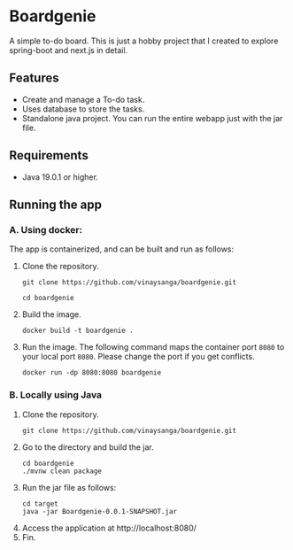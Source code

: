 # Boardgenie

A simple to-do board. 
This is just a hobby project that I created to explore spring-boot and next.js in detail.

## Features
- Create and manage a To-do task.
- Uses database to store the tasks.
- Standalone java project. You can run the entire webapp just with the jar file.

## Requirements
- Java 19.0.1 or higher.

## Running the app
### A. Using docker:
The app is containerized, and can be built and run as follows:
1. Clone the repository.
   ```shell
   git clone https://github.com/vinaysanga/boardgenie.git

   cd boardgenie
   ```
2. Build the image.
   ```shell
   docker build -t boardgenie . 
   ```
3. Run the image. The following command maps the container port `8080` to your local port `8080`. Please change the port if you get conflicts.
   ```shell
   docker run -dp 8080:8080 boardgenie
   ```

### B. Locally using Java
1. Clone the repository.
   ```shell
   git clone https://github.com/vinaysanga/boardgenie.git
   ```
2. Go to the directory and build the jar.
   ```shell
   cd boardgenie
   ./mvnw clean package
    ```
3. Run the jar file as follows:
   ```shell
   cd target
   java -jar Boardgenie-0.0.1-SNAPSHOT.jar
   ```
4. Access the application at http://localhost:8080/
5. Fin.
